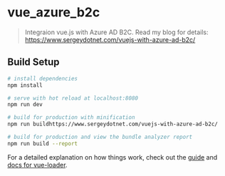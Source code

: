 # vue_azure_b2c

> Integraion vue.js with Azure AD B2C. Read my blog for details: https://www.sergeydotnet.com/vuejs-with-azure-ad-b2c/

## Build Setup

``` bash
# install dependencies
npm install

# serve with hot reload at localhost:8080
npm run dev

# build for production with minification
npm run buildhttps://www.sergeydotnet.com/vuejs-with-azure-ad-b2c/

# build for production and view the bundle analyzer report
npm run build --report
```

For a detailed explanation on how things work, check out the [guide](http://vuejs-templates.github.io/webpack/) and [docs for vue-loader](http://vuejs.github.io/vue-loader).

